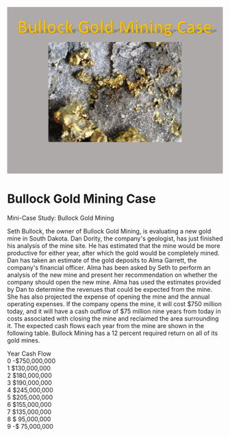 <img src="Gold_mine.PNG">

# Bullock Gold Mining Case  
 Mini-Case Study: Bullock Gold Mining

Seth Bullock, the owner of Bullock Gold Mining, is evaluating a new gold mine in South Dakota. Dan Dority, the company's geologist, has just finished his analysis of the mine site. He has estimated that the mine would be more productive for either year, after which the gold would be completely mined. Dan has taken an estimate of the gold deposits to Alma Garrett, the company's financial officer. Alma has been asked by Seth to perform an analysis of the new mine and present her recommendation on whether the company should open the new mine. Alma has used the estimates provided by Dan to determine the revenues that could be expected from the mine. She has also projected the expense of opening the mine and the annual operating expenses. If the company opens the mine, it will cost $750 million today, and it will have a cash outflow of $75 million nine years from today in costs associated with closing the mine and reclaimed the area surrounding it. The expected cash flows each year from the mine are shown in the following table. Bullock Mining has a 12 percent required return on all of its gold mines.


Year Cash Flow  
0 -$750,000,000  
1 $130,000,000  
2 $180,000,000  
3 $190,000,000  
4 $245,000,000  
5 $205,000,000  
6 $155,000,000  
7 $135,000,000  
8 $ 95,000,000  
9 -$ 75,000,000  
